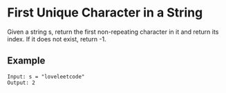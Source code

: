 # First Unique Character in a String

Given a string s, return the first non-repeating character in it and return its index. If it does not exist, return -1.


## Example
```
Input: s = "loveleetcode"
Output: 2
```
